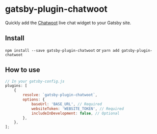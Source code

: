 # gatsby-plugin-chatwoot

Quickly add the [Chatwoot](http://chatwoot.com/) live chat widget to your Gatsby site.

## Install

`npm install --save gatsby-plugin-chatwoot`
or
`yarn add gatsby-plugin-chatwoot`

## How to use

```javascript
// In your gatsby-config.js
plugins: [
    {
        resolve: `gatsby-plugin-chatwoot`,
        options: {
            baseUrl: 'BASE_URL', // Required
            websiteToken: 'WEBSITE_TOKEN', // Required
            includeInDevelopment: false, // Optional
        },
    },
];
```
